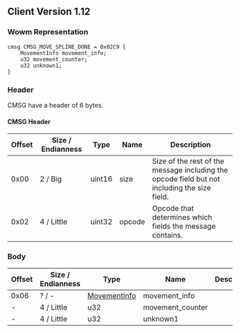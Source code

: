 ## Client Version 1.12

### Wowm Representation
```rust,ignore
cmsg CMSG_MOVE_SPLINE_DONE = 0x02C9 {
    MovementInfo movement_info;
    u32 movement_counter;
    u32 unknown1;
}
```
### Header

CMSG have a header of 6 bytes.

#### CMSG Header

| Offset | Size / Endianness | Type   | Name   | Description |
| ------ | ----------------- | ------ | ------ | ----------- |
| 0x00   | 2 / Big           | uint16 | size   | Size of the rest of the message including the opcode field but not including the size field.|
| 0x02   | 4 / Little        | uint32 | opcode | Opcode that determines which fields the message contains.|

### Body

| Offset | Size / Endianness | Type | Name | Description | Comment |
| ------ | ----------------- | ---- | ---- | ----------- | ------- |
| 0x06 | ? / - | [MovementInfo](movementinfo.md) | movement_info |  |  |
| - | 4 / Little | u32 | movement_counter |  |  |
| - | 4 / Little | u32 | unknown1 |  |  |

